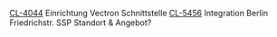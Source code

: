 

[CL-4044](https://sell-pick.myjetbrains.com/youtrack/issue/CL-4044) Einrichtung Vectron Schnittstelle
[CL-5456](https://sell-pick.myjetbrains.com/youtrack/issue/CL-5456) Integration Berlin Friedrichstr. SSP Standort & Angebot?